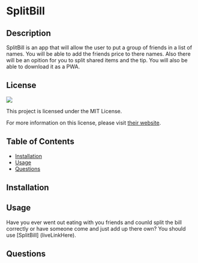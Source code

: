 # SplitBill

## Description

SplitBill is an app that will allow the user to put a group of friends in a list of names. You will be able to add the friends price to there names. Also there will be an opition for you to split shared items and the tip. You will also be able to download it as a PWA.

## License

<img src="https://img.shields.io/badge/license-MIT-red">
  
This project is licensed under the MIT License.
  
For more information on this license, please visit [their website](https://www.mit.edu/~amini/LICENSE.md).
  
  
## Table of Contents
  
- [Installation](#installation)
- [Usage](#usage)
- [Questions](#questions)
  
## Installation
    
## Usage

Have you ever went out eating with you friends and counld split the bill correctly or have someone come and just add up there own? You should use [SplitBill] (liveLinkHere).

## Questions
